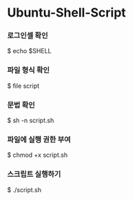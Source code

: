 # Ubuntu-Shell-Script

### 로그인셀 확인
$ echo $SHELL

### 파일 형식 확인
$ file script


### 문법 확인
$ sh -n script.sh

### 파일에 실행 권한 부여
$ chmod +x script.sh

###  스크립트 실행하기
$ ./script.sh
